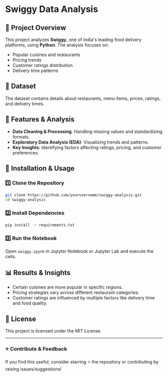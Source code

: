 # Swiggy Data Analysis

## 📌 Project Overview
This project analyzes **Swiggy**, one of India's leading food delivery platforms, using **Python**. The analysis focuses on:
- Popular cuisines and restaurants
- Pricing trends
- Customer ratings distribution
- Delivery time patterns

## 📂 Dataset
The dataset contains details about restaurants, menu items, prices, ratings, and delivery times.

## 🚀 Features & Analysis
- **Data Cleaning & Processing**: Handling missing values and standardizing formats.
- **Exploratory Data Analysis (EDA)**: Visualizing trends and patterns.
- **Key Insights**: Identifying factors affecting ratings, pricing, and customer preferences.

## 🔧 Installation & Usage
### 1️⃣ Clone the Repository
```bash
git clone https://github.com/yourusername/swiggy-analysis.git
cd swiggy-analysis
```
### 2️⃣ Install Dependencies
```bash
pip install -r requirements.txt
```
### 3️⃣ Run the Notebook
Open `swiggy.ipynb` in Jupyter Notebook or Jupyter Lab and execute the cells.

## 📊 Results & Insights
- Certain cuisines are more popular in specific regions.
- Pricing strategies vary across different restaurant categories.
- Customer ratings are influenced by multiple factors like delivery time and food quality.

## 📜 License
This project is licensed under the MIT License.

---

### ⭐ Contribute & Feedback
If you find this useful, consider starring ⭐ the repository or contributing by raising issues/suggestions!

